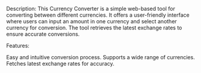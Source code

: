 


Description:
This Currency Converter is a simple web-based tool for converting between different currencies. It offers a user-friendly interface where users can input an amount in one currency and select another currency for conversion. The tool retrieves the latest exchange rates to ensure accurate conversions.

Features:

Easy and intuitive conversion process.
Supports a wide range of currencies.
Fetches latest exchange rates for accuracy.



